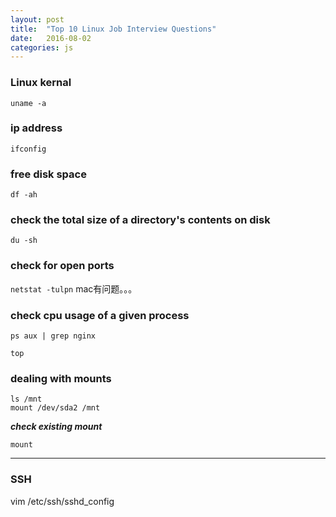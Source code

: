 ```yaml
---
layout: post
title:  "Top 10 Linux Job Interview Questions"
date:   2016-08-02
categories: js
---
```


### Linux kernal

`uname -a`

### ip address

`ifconfig`

### free disk space

`df -ah`

### check the total size of a directory's contents on disk

`du -sh`

### check for open ports

`netstat -tulpn` mac有问题。。。

### check cpu usage of a given process

`ps aux | grep nginx`

`top`

### dealing with mounts

```shell
ls /mnt
mount /dev/sda2 /mnt
```

***check existing mount***

`mount`

*****

### SSH

vim /etc/ssh/sshd_config






